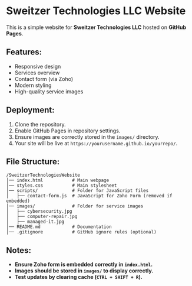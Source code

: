 # Sweitzer Technologies LLC Website
This is a simple website for **Sweitzer Technologies LLC** hosted on **GitHub Pages**.

## Features:
- Responsive design
- Services overview
- Contact form (via Zoho)
- Modern styling
- High-quality service images

## Deployment:
1. Clone the repository.
2. Enable GitHub Pages in repository settings.
3. Ensure images are correctly stored in the `images/` directory.
4. Your site will be live at `https://yourusername.github.io/yourrepo/`.

## File Structure:
```
/SweitzerTechnologiesWebsite
│── index.html           # Main webpage
│── styles.css           # Main stylesheet
│── scripts/             # Folder for JavaScript files
│   ├── contact-form.js  # JavaScript for Zoho Form (removed if embedded)
│── images/              # Folder for service images
│   ├── cybersecurity.jpg
│   ├── computer-repair.jpg
│   ├── managed-it.jpg
│── README.md            # Documentation
│── .gitignore           # GitHub ignore rules (optional)
```

## Notes:
- **Ensure Zoho form is embedded correctly in `index.html`.**
- **Images should be stored in `images/` to display correctly.**
- **Test updates by clearing cache (`CTRL + SHIFT + R`).**